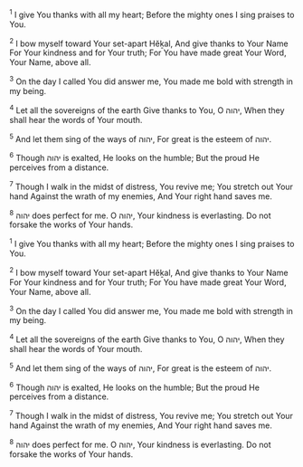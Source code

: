 <sup>1</sup> I give You thanks with all my heart; Before the mighty ones I sing praises to You.

<sup>2</sup> I bow myself toward Your set-apart Hĕḵal, And give thanks to Your Name For Your kindness and for Your truth; For You have made great Your Word, Your Name, above all.

<sup>3</sup> On the day I called You did answer me, You made me bold with strength in my being.

<sup>4</sup> Let all the sovereigns of the earth Give thanks to You, O יהוה, When they shall hear the words of Your mouth.

<sup>5</sup> And let them sing of the ways of יהוה, For great is the esteem of יהוה.

<sup>6</sup> Though יהוה is exalted, He looks on the humble; But the proud He perceives from a distance.

<sup>7</sup> Though I walk in the midst of distress, You revive me; You stretch out Your hand Against the wrath of my enemies, And Your right hand saves me.

<sup>8</sup> יהוה does perfect for me. O יהוה, Your kindness is everlasting. Do not forsake the works of Your hands.

<sup>1</sup> I give You thanks with all my heart; Before the mighty ones I sing praises to You.

<sup>2</sup> I bow myself toward Your set-apart Hĕḵal, And give thanks to Your Name For Your kindness and for Your truth; For You have made great Your Word, Your Name, above all.

<sup>3</sup> On the day I called You did answer me, You made me bold with strength in my being.

<sup>4</sup> Let all the sovereigns of the earth Give thanks to You, O יהוה, When they shall hear the words of Your mouth.

<sup>5</sup> And let them sing of the ways of יהוה, For great is the esteem of יהוה.

<sup>6</sup> Though יהוה is exalted, He looks on the humble; But the proud He perceives from a distance.

<sup>7</sup> Though I walk in the midst of distress, You revive me; You stretch out Your hand Against the wrath of my enemies, And Your right hand saves me.

<sup>8</sup> יהוה does perfect for me. O יהוה, Your kindness is everlasting. Do not forsake the works of Your hands.

